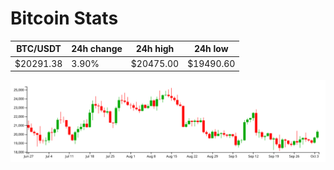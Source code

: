 # Bitcoin Stats

BTC/USDT|24h change|24h high|24h low|
|---|---|---|---|
|$20291.38|3.90%|$20475.00|$19490.60|

<img src="./chart.svg">
